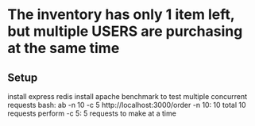 # The inventory has only 1 item left, but multiple USERS are purchasing at the same time

## Setup

install express redis
install apache benchmark to test multiple concurrent requests
bash: ab -n 10 -c 5 http://localhost:3000/order
-n 10: 10 total 10 requests perform
-c 5: 5 requests to make at a time
